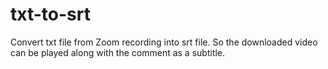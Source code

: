 # txt-to-srt
Convert txt file from Zoom recording into srt file. So the downloaded video can be played along with the comment as a subtitle.
